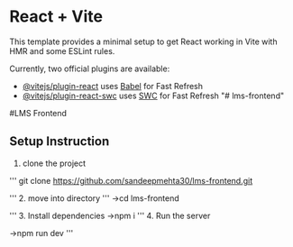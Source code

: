# React + Vite

This template provides a minimal setup to get React working in Vite with HMR and some ESLint rules.

Currently, two official plugins are available:

- [@vitejs/plugin-react](https://github.com/vitejs/vite-plugin-react/blob/main/packages/plugin-react/README.md) uses [Babel](https://babeljs.io/) for Fast Refresh
- [@vitejs/plugin-react-swc](https://github.com/vitejs/vite-plugin-react-swc) uses [SWC](https://swc.rs/) for Fast Refresh
"# lms-frontend" 


#LMS Frontend 

## Setup Instruction
1. clone the project

'''
git clone https://github.com/sandeepmehta30/lms-frontend.git

'''
2. move into directory
'''
 ->cd lms-frontend

'''
3. Install dependencies
 ->npm i
'''
4. Run the server

  ->npm run dev
'''